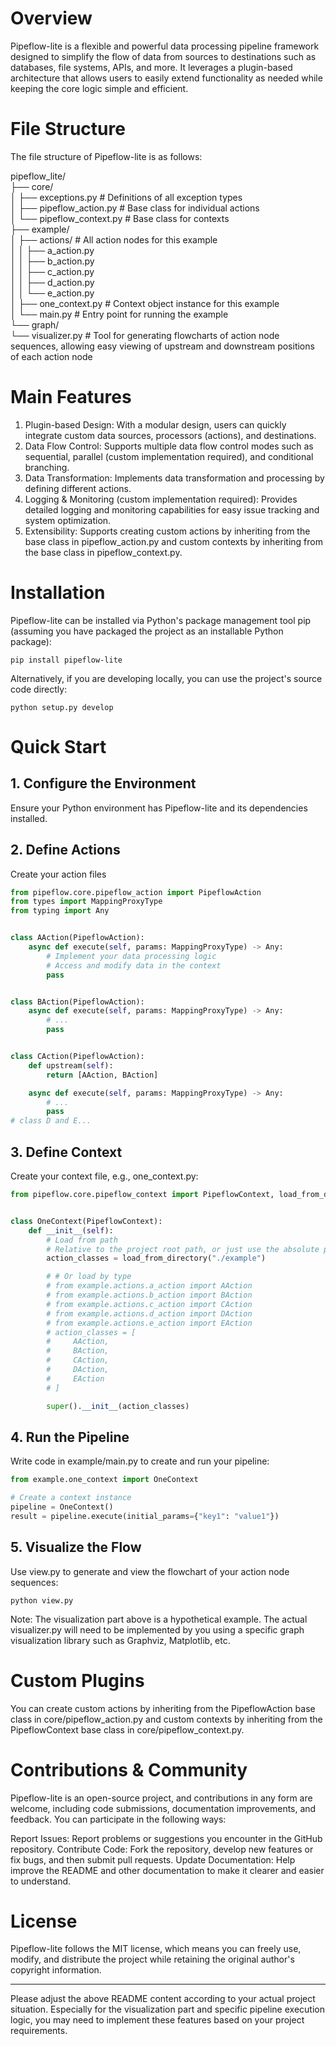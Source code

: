 # Overview

Pipeflow-lite is a flexible and powerful data processing pipeline framework designed to simplify the flow of data from
sources to destinations such as databases, file systems, APIs, and more. It leverages a plugin-based architecture that
allows users to easily extend functionality as needed while keeping the core logic simple and efficient.

# File Structure

The file structure of Pipeflow-lite is as follows:

pipeflow_lite/  
├── core/  
│ ├── exceptions.py # Definitions of all exception types  
│ ├── pipeflow_action.py # Base class for individual actions  
│ └── pipeflow_context.py # Base class for contexts  
├── example/  
│ ├── actions/ # All action nodes for this example  
│ │ ├── a_action.py  
│ │ ├── b_action.py  
│ │ ├── c_action.py  
│ │ ├── d_action.py  
│ │ └── e_action.py  
│ ├── one_context.py # Context object instance for this example  
│ └── main.py # Entry point for running the example  
└── graph/  
└── visualizer.py # Tool for generating flowcharts of action node sequences, allowing easy viewing of upstream and
downstream positions of each action node

# Main Features

1. Plugin-based Design: With a modular design, users can quickly integrate custom data sources, processors (actions), and
destinations.
2. Data Flow Control: Supports multiple data flow control modes such as sequential, parallel (custom implementation
required), and conditional branching.
3. Data Transformation: Implements data transformation and processing by defining different actions.
4. Logging & Monitoring (custom implementation required): Provides detailed logging and monitoring capabilities for easy
issue tracking and system optimization.
5. Extensibility: Supports creating custom actions by inheriting from the base class in pipeflow_action.py and custom
contexts by inheriting from the base class in pipeflow_context.py.

# Installation

Pipeflow-lite can be installed via Python's package management tool pip (assuming you have packaged the project as an
installable Python package):

```commandline
pip install pipeflow-lite
```

Alternatively, if you are developing locally, you can use the project's source code directly:

```commandline
python setup.py develop  
```

# Quick Start

## 1. Configure the Environment

Ensure your Python environment has Pipeflow-lite and its dependencies installed.

## 2. Define Actions

Create your action files

```python
from pipeflow.core.pipeflow_action import PipeflowAction
from types import MappingProxyType
from typing import Any


class AAction(PipeflowAction):
    async def execute(self, params: MappingProxyType) -> Any:
        # Implement your data processing logic  
        # Access and modify data in the context  
        pass


class BAction(PipeflowAction):
    async def execute(self, params: MappingProxyType) -> Any:
        # ...
        pass


class CAction(PipeflowAction):
    def upstream(self):
        return [AAction, BAction]

    async def execute(self, params: MappingProxyType) -> Any:
        # ... 
        pass
# class D and E...
```

## 3. Define Context

Create your context file, e.g., one_context.py:

```python
from pipeflow.core.pipeflow_context import PipeflowContext, load_from_directory


class OneContext(PipeflowContext):
    def __init__(self):
        # Load from path
        # Relative to the project root path, or just use the absolute path
        action_classes = load_from_directory("./example")

        # # Or load by type
        # from example.actions.a_action import AAction
        # from example.actions.b_action import BAction
        # from example.actions.c_action import CAction
        # from example.actions.d_action import DAction
        # from example.actions.e_action import EAction
        # action_classes = [
        #     AAction,
        #     BAction,
        #     CAction,
        #     DAction,
        #     EAction
        # ]

        super().__init__(action_classes)
```

## 4. Run the Pipeline

Write code in example/main.py to create and run your pipeline:

```python
from example.one_context import OneContext

# Create a context instance  
pipeline = OneContext()
result = pipeline.execute(initial_params={"key1": "value1"})
```  

## 5. Visualize the Flow

Use view.py to generate and view the flowchart of your action node sequences:

```commandline
python view.py 
```

Note: The visualization part above is a hypothetical example. The actual visualizer.py will need to be implemented by
you using a specific graph visualization library such as Graphviz, Matplotlib, etc.

# Custom Plugins

You can create custom actions by inheriting from the PipeflowAction base class in core/pipeflow_action.py and custom
contexts by inheriting from the PipeflowContext base class in core/pipeflow_context.py.

# Contributions & Community

Pipeflow-lite is an open-source project, and contributions in any form are welcome, including code submissions, documentation
improvements, and feedback. You can participate in the following ways:

Report Issues: Report problems or suggestions you encounter in the GitHub repository.
Contribute Code: Fork the repository, develop new features or fix bugs, and then submit pull requests.
Update Documentation: Help improve the README and other documentation to make it clearer and easier to understand.

# License

Pipeflow-lite follows the MIT license, which means you can freely use, modify, and distribute the project while retaining the
original author's copyright information.

----

Please adjust the above README content according to your actual project situation. Especially for the visualization part
and specific pipeline execution logic, you may need to implement these features based on your project requirements.
